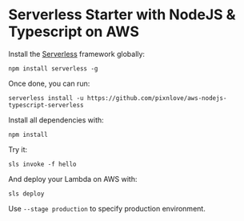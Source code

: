# Serverless Starter with NodeJS & Typescript on AWS

Install the [Serverless](https://serverless.com/) framework globally:
```
npm install serverless -g
```
Once done, you can run:
```
serverless install -u https://github.com/pixnlove/aws-nodejs-typescript-serverless
```
Install all dependencies with:
```
npm install
```
Try it:
```
sls invoke -f hello
```
And deploy your Lambda on AWS with:
```
sls deploy
```
Use `--stage production` to specify production environment.
